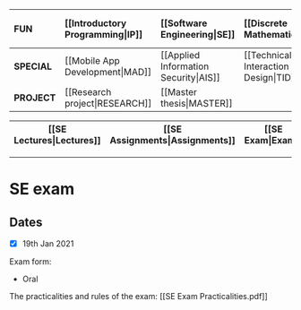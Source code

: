 | **FUN**     | [[Introductory Programming\|IP]] | [[Software Engineering\|SE]]          | [[Discrete Mathematics\|DM]]          | [[Introduction to Database Systems\|IDBS]] | [[Algorithms and Data Structures\|ADS]] | [[How to make (almost) anything\|MAKE]] |
|:----------- |:-------------------------------- |:------------------------------------- |:------------------------------------- |:------------------------------------------ |:--------------------------------------- |:--------------------------------------- |
| **SPECIAL** | [[Mobile App Development\|MAD]]  | [[Applied Information Security\|AIS]] | [[Technical Interaction Design\|TID]] | [[Functional Programming\|FP]]             |                                         |                                         |
| **PROJECT** | [[Research project\|RESEARCH]]   | [[Master thesis\|MASTER]]             |                                       |                                            |                                         |                                         |

| [[SE Lectures\|Lectures]] | [[SE Assignments\|Assignments]] | [[SE Exam\|Exam]] |
| ------------------------- | ------------------------------- | ----------------- |

---

# SE exam 

## Dates
- [x] 19th Jan 2021

Exam form: 
- Oral

The practicalities and rules of the exam: 
[[SE Exam Practicalities.pdf]]